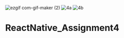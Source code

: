 ![ezgif com-gif-maker (2)](https://user-images.githubusercontent.com/84028364/124345038-dd397c00-dbf3-11eb-964c-34fc11277e9d.gif)
![4a](https://user-images.githubusercontent.com/84028364/124345139-a021b980-dbf4-11eb-8839-1405734a666c.jpg)
![4b](https://user-images.githubusercontent.com/84028364/124345141-a1eb7d00-dbf4-11eb-9265-235a5d335610.jpg)
# ReactNative_Assignment4
